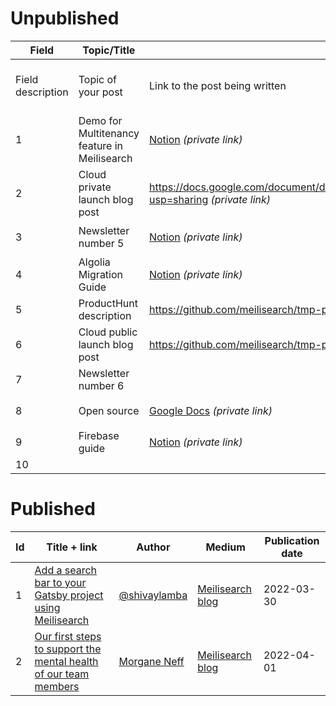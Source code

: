 # Unpublished

| Field | Topic/Title | Link | Author | Medium | ETA | Status |
|---|---|---|---|---|---|---|
| Field description | Topic of your post | Link to the post being written | Your name | Mediums where the post will be published | Tentative date for the publication | Status of the publication process |
| 1 | Demo for Multitenancy feature in Meilisearch | [Notion](https://www.notion.so/meilisearch/Multi-Tenant-Token-Demo-Outline-8078c73fd73e4d9792cf1dfff399c064) _(private link)_  | [@shivaylamba](https://github.com/shivaylamba) | [Meilisearch blog](https://blog.meilisearch.com/) | 🚨 2022-04-04 | `editorial review finished` |
| 2 | Cloud private launch blog post | https://docs.google.com/document/d/1l_Eug7Cu8Oz86I9PjjvOIikNe4uoZcHYphgdh34TtIY/edit?usp=sharing _(private link)_ | [@tpayet](https://github.com/tpayet) | [Meilisearch blog](https://blog.meilisearch.com/) | 🚨 2022-04-05 | `editorial review in progress` |
| 3 | Newsletter number 5 | [Notion](https://www.notion.so/meilisearch/Newsletter-6-45d96c6c21cc4c0dab8e72c7579da0f8) _(private link)_ | [@ferdi05](https://github.com/ferdi05) & [@CaroFG](https://github.com/CaroFG) | [Meilisearch newsletter](https://us2.campaign-archive.com/home/?u=27870f7b71c908a8b359599fb&id=31f7b55f37) | 🚨 2022-04-05 | `editorial review in progress` |
| 4 | Algolia Migration Guide | [Notion](https://www.notion.so/meilisearch/Migration-guide-from-Algolia-to-Meilisearch-26595bf49f9a4ca39d0ec1a57349e5a1) _(private link)_ | [@shivaylamba](https://github.com/shivaylamba) | [Meilisearch documentation](https://docs.meilisearch.com/) | 🚨 2022-04-07 | `writing in progress` |
| 5 | ProductHunt description | https://github.com/meilisearch/tmp-public-release-cloud/issues/52 | [@qdequele](https://github.com/qdequele) | [Product Hunt](https://www.producthunt.com/) | 🚨 2022-04-07 | `not started` |
| 6 | Cloud public launch blog post | https://github.com/meilisearch/tmp-public-release-cloud/issues/60 | [@ferdi05](https://github.com/ferdi05) | [Meilisearch blog](https://blog.meilisearch.com/) | 🚨 2022-04-11 | `not started` |
| 7 | Newsletter number 6 |  | [@ferdi05](https://github.com/ferdi05) | [Meilisearch newsletter](https://us2.campaign-archive.com/home/?u=27870f7b71c908a8b359599fb&id=31f7b55f37) | 🚨 2022-05-23 | `not started` |
| 8 | Open source | [Google Docs](https://docs.google.com/document/d/189oourMhmzPrmP0wS9o_iC59sbRNFPChEtszS2YpWcQ/edit) _(private link)_| [@qdequele](https://github.com/qdequele) | [Meilisearch blog](https://blog.meilisearch.com/) | 2022-03-30 | `editorial review in progress` |
| 9 | Firebase guide | [Notion](https://www.notion.so/meilisearch/Firebase-guide-f26f200fd5944f7e8f55810b35ca1e54) _(private link)_ | [@alallema](https://github.com/alallema) | [Meilisearch blog](https://blog.meilisearch.com/) (at least) |  | `writing in progress` | 
| 10 |  |  |  |  |  |  | 

# Published

| Id | Title + link | Author | Medium | Publication date |
|---|---|---|---|---|
|1| [Add a search bar to your Gatsby project using Meilisearch](https://blog.meilisearch.com/add-a-search-bar-to-your-gatsby-project-using-meilisearch/) | [@shivaylamba](https://github.com/shivaylamba) | [Meilisearch blog](https://blog.meilisearch.com/) | 2022-03-30 |
|2| [Our first steps to support the mental health of our team members](https://blog.meilisearch.com/our-first-steps-to-support-the-mental-health-of-our-team-members/) | [Morgane Neff](https://meilisearch.notion.site/Morgane-Neff-ce9c8e7d86ab46a6bdd64b3164bbec25) | [Meilisearch blog](https://blog.meilisearch.com/) | 2022-04-01 |


